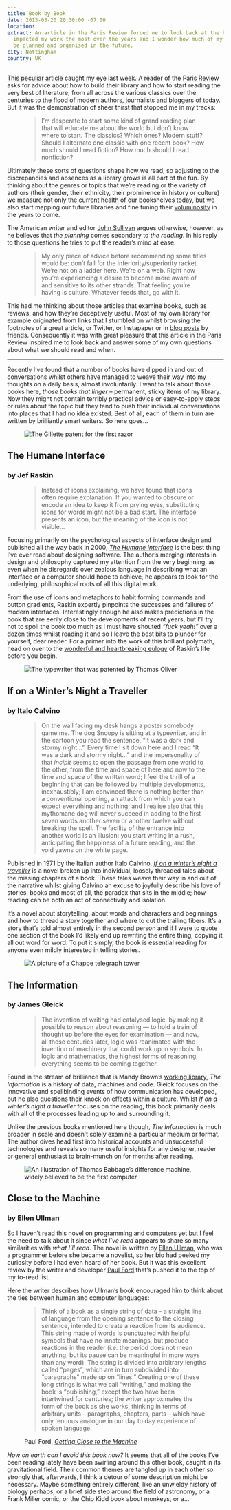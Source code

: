 ```yaml
---
title: Book by Book
date: 2013-03-20 20:30:00 -07:00
location:
extract: An article in the Paris Review forced me to look back at the books that have
  impacted my work the most over the years and I wonder how much of my reading should
  be planned and organised in the future.
city: Nottingham
country: UK
---
```


[This peculiar article](http://www.farnamstreetblog.com/2013/03/im-just-a-working-class-guy-trying-to-take-part-in-the-conversation-that-all-the-smart-people-are-having-what-books-should-i-read/) caught my eye last week. A reader of the [Paris Review](http://www.theparisreview.org/) asks for advice about how to build their library and how to start reading the very best of literature; from all across the various classics over the centuries to the flood of modern authors, journalists and bloggers of today. But it was the demonstration of sheer thirst that stopped me in my tracks:

<figure><blockquote><p>I’m desperate to start some kind of grand reading plan that will educate me about the world but don’t know where to start. The classics? Which ones? Modern stuff? Should I alternate one classic with one recent book? How much should I read fiction? How much should I read nonfiction?</p></blockquote></figure>

Ultimately these sorts of questions shape how we read, so adjusting to the discrepancies and absences as a library grows is all part of the fun. By thinking about the genres or topics that we’re reading or the variety of authors (their gender, their ethnicity, their prominence in history or culture) we measure not only the current health of our bookshelves today, but we also start mapping our future libraries and fine tuning their [voluminosity](http://www.newrepublic.com/article/washington-diarist/magazine/100979/library-books-paper-texts-voluminous) in the years to come.

The American writer and editor [John Sullivan](http://johnjeremiahsullivan.tumblr.com/) argues otherwise, however, as he believes that *the planning* comes secondary to *the reading*. In his reply to those questions he tries to put the reader’s mind at ease:

<figure><blockquote><p>My only piece of advice before recommending some titles would be: don’t fall for the inferiority/superiority racket. We’re not on a ladder here. We’re on a web. Right now you’re experiencing a desire to become more aware of and sensitive to its other strands. That feeling you’re having is culture. Whatever feeds that, go with it.</p></blockquote></figure>

This had me thinking about those articles that examine books, such as reviews, and how they’re deceptively useful. Most of my own library for example originated from links that I stumbled on whilst browsing the footnotes of a great article, or Twitter, or Instapaper or in [blog posts](http://retinart.net/books/for-the-designers-shelf-writing-lies-scripts-and-letters/) by friends. Consequently it was with great pleasure that this article in the Paris Review inspired me to look back and answer some of my own questions about what we should read and when.

<hr>

Recently I’ve found that a number of books have dipped in and out of conversations whilst others have managed to weave their way into my thoughts on a daily basis, almost involuntarily. I want to talk about those books here, *those books that linger* – permanent, sticky items of my library. Now they might not contain terribly practical advice or easy-to-apply steps or rules about the topic but they tend to push their individual conversations into places that I had no idea existed. Best of all, each of them in turn are written by brilliantly smart writers. So here goes&hellip;

<figure class="figure--wide"><img src="/uploads/razor.png" alt="The Gillette patent for the first razor"></figure>

<div class="hgroup">
    <h2>The Humane Interface</h2>
    <h3>by Jef Raskin</h3>
</div>

<figure><blockquote><p>Instead of icons explaining, we have found that icons often require explanation. If you wanted to obscure or encode an idea to keep it from prying eyes, substituting icons for words might not be a bad start. The interface presents an icon, but the meaning of the icon is not visible&hellip;</p></blockquote></figure>

Focusing primarily on the psychological aspects of interface design and published all the way back in 2000, *[The Humane Interface](http://en.wikipedia.org/wiki/The_Humane_Interface)* is the best thing I’ve ever read about designing software. The author’s merging interests in design and philosophy captured my attention from the very beginning, as even when he disregards over zealous language in describing what an interface or a computer should hope to achieve, he appears to look for the underlying, philosophical roots of all this digital work.

From the use of icons and metaphors to habit forming commands and button gradients, Raskin expertly pinpoints the successes and failures of modern interfaces. Interestingly enough he also makes predictions in the book that are eerily close to the developments of recent years, but I’ll try not to spoil the book too much as I must have shouted *“fuck yeah!”* over a dozen times whilst reading it and so I leave the best bits to plunder for yourself, dear reader. For a primer into the work of this brilliant polymath, head on over to the [wonderful and heartbreaking eulogy](http://www.azarask.in/blog/post/my-father-final-gift/) of Raskin’s life before you begin.

<figure class="figure--wide"><img src="/uploads/typewriter.png" alt="The typewriter that was patented by Thomas Oliver"></figure>

<div class="hgroup">
    <h2>If on a Winter’s Night a Traveller</h2>
    <h3>by Italo Calvino</h3>
</div>

<figure><blockquote><p>On the wall facing my desk hangs a poster somebody game me. The dog Snoopy is sitting at a typewriter, and in the cartoon you read the sentence, “It was a dark and stormy night…”. Every time I sit down here and I read “It was a dark and stormy night…” and the impersonality of that <em>incipit</em> seems to open the passage from one world to the other, from the time and space of here and now to the time and space of the written word; I feel the thrill of a beginning that can be followed by multiple developments, inexhaustibly; I am convinced there is nothing better than a conventional opening, an attack from which you can expect everything and nothing; and I realise also that this mythomane dog will never succeed in adding to the first seven words another seven or another twelve without breaking the spell. The facility of the entrance into another world is an illusion: you start writing in a rush, anticipating the happiness of a future reading, and the void yawns on the white page.</p></blockquote></figure>

Published in 1971 by the Italian author Italo Calvino, *[If on a winter’s night a traveller](http://en.wikipedia.org/wiki/If_on_a_winter's_night_a_traveler)* is a novel broken up into individual, loosely threaded tales about the missing chapters of a book. These tales weave their way in and out of the narrative whilst giving Calvino an excuse to joyfully describe his love of stories, books and most of all, the paradox that sits in the middle; how reading can be both an act of connectivity and isolation.

It’s a novel about storytelling, about words and characters and beginnings and how to thread a story together and where to cut the trailing fibers. It’s a story that’s told almost entirely in the second person and if I were to quote one section of the book I’d likely end up rewriting the entire thing, copying it all out word for word. To put it simply, the book is essential reading for anyone even mildly interested in telling stories.

<figure class="figure--wide"><img src="/uploads/telegraph.png" alt="A picture of a Chappe telegraph tower"></figure>

<div class="hgroup">
    <h2>The Information</h2>
    <h3>by James Gleick</h3>
</div>
<figure><blockquote><p>The invention of writing had catalysed logic, by making it possible to reason about reasoning — to hold a train of thought up before the eyes for examination — and now, all these centuries later, logic was reanimated with the invention of machinery that could work upon symbols. In logic and mathematics, the highest forms of reasoning, everything seems to be coming together.</p></blockquote></figure>

Found in the stream of brilliance that is Mandy Brown’s [working library](www.aworkinglibrary.com), *The Information* is a history of data, machines and code. Gleick focuses on the innovative and spellbinding events of how communication has developed, but he also questions their knock on effects within a culture. Whilst *If on a winter’s night a traveller* focuses on the reading, this book primarily deals with all of the processes leading up to and surrounding it.

Unlike the previous books mentioned here though, *The Information* is much broader in scale and doesn’t solely examine a particular medium or format. The author dives head first into historical accounts and unsuccessful technologies and reveals so many useful insights for any designer, reader or general enthusiast to brain-munch on for months after reading.

<figure class="figure--wide"><img src="/uploads/babbage.png" alt="An illustration of Thomas Babbage’s difference machine, widely believed to be the first computer"></figure>


<div class="hgroup">
    <h2>Close to the Machine</h2>
    <h3>by Ellen Ullman</h3>
</div>

So I haven’t read this novel on programming and computers yet but I feel the need to talk about it since *what I’ve read* appears to share so many similarities with *what I’ll read*. The novel is written by [Ellen Ullman](http://en.wikipedia.org/wiki/Ellen_Ullman), who was a programmer before she became a novelist, so her bio had peeked my curiosity before I had even heard of her book. But it was this excellent review by the writer and developer [Paul Ford](http://www.twitter.com/ftrain) that’s pushed it to the top of my to-read list.

Here the writer describes how Ullman’s book encouraged him to think about the ties between human and computer languages:

<figure><blockquote><p>Think of a book as a single string of data – a straight line of language from the opening sentence to the closing sentence, intended to create a reaction from its audience. This string made of words is punctuated with helpful symbols that have no innate meanings, but produce reactions in the reader (i.e. the period does not mean anything, but its pause can be meaningful in more ways than any word). The string is divided into arbitrary lengths called “pages”, which are in turn subdivided into “paragraphs” made up on “lines.” Creating one of these long strings is what we call “writing,” and making the book is “publishing,” except the two have been intertwined for centuries; the writer approximates the form of the book as she works, thinking in terms of arbitrary units – paragraphs, chapters, parts – which have only tenuous analogue in our day to day experience of spoken language.</p></blockquote><figcaption class="cite"><p>Paul Ford, <em><a href="http://www.ftrain.com/ullman_machine.html">Getting Close to the Machine</a></em></p></figcaption></figure>

*How on earth can I avoid this book now?* It seems that all of the books I’ve been reading lately have been swirling around this other book, caught in its gravitational field. Their common themes are tangled up in each other so strongly that, afterwards, I think a detour of some description might be necessary. Maybe something entirely different, like an unwieldy history of biology perhaps, or a brief side step around the field of astronomy, or a Frank Miller comic, or the Chip Kidd book about monkeys, or a&hellip;
